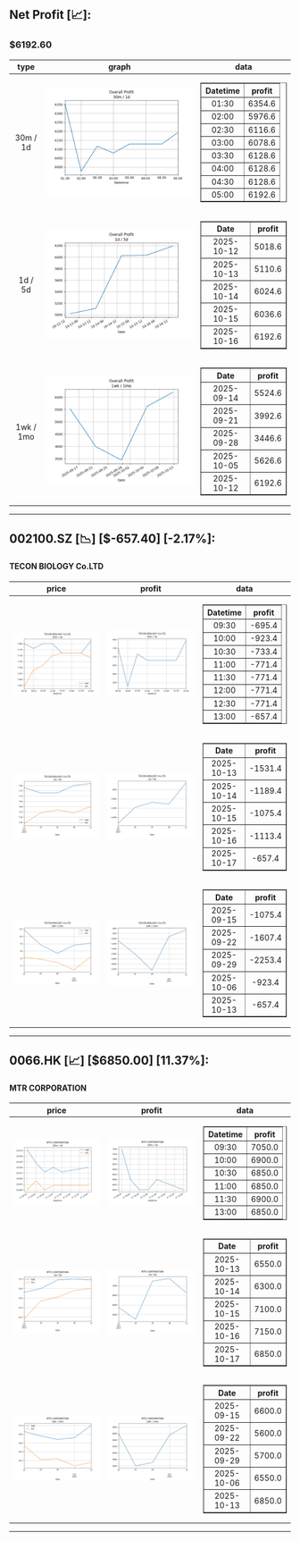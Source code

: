 ## Net Profit [📈]:
### $6192.60
|type|graph|data|
|:---:|:---:|:---:|
|30m / 1d|![net_profit](image/overall_30m-1d.png)|<table border="1" class="dataframe"> <thead> <tr style="text-align: center;"> <th>Datetime</th> <th>profit</th> </tr> </thead> <tbody> <tr> <td>01:30</td> <td>6354.6</td> </tr> <tr> <td>02:00</td> <td>5976.6</td> </tr> <tr> <td>02:30</td> <td>6116.6</td> </tr> <tr> <td>03:00</td> <td>6078.6</td> </tr> <tr> <td>03:30</td> <td>6128.6</td> </tr> <tr> <td>04:00</td> <td>6128.6</td> </tr> <tr> <td>04:30</td> <td>6128.6</td> </tr> <tr> <td>05:00</td> <td>6192.6</td> </tr> </tbody></table>|
|1d / 5d|![net_profit](image/overall_1d-5d.png)|<table border="1" class="dataframe"> <thead> <tr style="text-align: center;"> <th>Date</th> <th>profit</th> </tr> </thead> <tbody> <tr> <td>2025-10-12</td> <td>5018.6</td> </tr> <tr> <td>2025-10-13</td> <td>5110.6</td> </tr> <tr> <td>2025-10-14</td> <td>6024.6</td> </tr> <tr> <td>2025-10-15</td> <td>6036.6</td> </tr> <tr> <td>2025-10-16</td> <td>6192.6</td> </tr> </tbody></table>|
|1wk / 1mo|![net_profit](image/overall_1wk-1mo.png)|<table border="1" class="dataframe"> <thead> <tr style="text-align: center;"> <th>Date</th> <th>profit</th> </tr> </thead> <tbody> <tr> <td>2025-09-14</td> <td>5524.6</td> </tr> <tr> <td>2025-09-21</td> <td>3992.6</td> </tr> <tr> <td>2025-09-28</td> <td>3446.6</td> </tr> <tr> <td>2025-10-05</td> <td>5626.6</td> </tr> <tr> <td>2025-10-12</td> <td>6192.6</td> </tr> </tbody></table>|
---
## 002100.SZ [📉] [$-657.40] [-2.17%]:
#### TECON BIOLOGY Co.LTD
|price|profit|data|
|:---:|:---:|:---:|
|![price](image/002100.SZ_30m-1d_price.png)|![profit](image/002100.SZ_30m-1d_profit.png)|<table border="1" class="dataframe"> <thead> <tr style="text-align: center;"> <th>Datetime</th> <th>profit</th> </tr> </thead> <tbody> <tr> <td>09:30</td> <td>-695.4</td> </tr> <tr> <td>10:00</td> <td>-923.4</td> </tr> <tr> <td>10:30</td> <td>-733.4</td> </tr> <tr> <td>11:00</td> <td>-771.4</td> </tr> <tr> <td>11:30</td> <td>-771.4</td> </tr> <tr> <td>12:00</td> <td>-771.4</td> </tr> <tr> <td>12:30</td> <td>-771.4</td> </tr> <tr> <td>13:00</td> <td>-657.4</td> </tr> </tbody></table>|
|![price](image/002100.SZ_1d-5d_price.png)|![profit](image/002100.SZ_1d-5d_profit.png)|<table border="1" class="dataframe"> <thead> <tr style="text-align: center;"> <th>Date</th> <th>profit</th> </tr> </thead> <tbody> <tr> <td>2025-10-13</td> <td>-1531.4</td> </tr> <tr> <td>2025-10-14</td> <td>-1189.4</td> </tr> <tr> <td>2025-10-15</td> <td>-1075.4</td> </tr> <tr> <td>2025-10-16</td> <td>-1113.4</td> </tr> <tr> <td>2025-10-17</td> <td>-657.4</td> </tr> </tbody></table>|
|![price](image/002100.SZ_1wk-1mo_price.png)|![profit](image/002100.SZ_1wk-1mo_profit.png)|<table border="1" class="dataframe"> <thead> <tr style="text-align: center;"> <th>Date</th> <th>profit</th> </tr> </thead> <tbody> <tr> <td>2025-09-15</td> <td>-1075.4</td> </tr> <tr> <td>2025-09-22</td> <td>-1607.4</td> </tr> <tr> <td>2025-09-29</td> <td>-2253.4</td> </tr> <tr> <td>2025-10-06</td> <td>-923.4</td> </tr> <tr> <td>2025-10-13</td> <td>-657.4</td> </tr> </tbody></table>|
---
## 0066.HK [📈] [$6850.00] [11.37%]:
#### MTR CORPORATION
|price|profit|data|
|:---:|:---:|:---:|
|![price](image/0066.HK_30m-1d_price.png)|![profit](image/0066.HK_30m-1d_profit.png)|<table border="1" class="dataframe"> <thead> <tr style="text-align: center;"> <th>Datetime</th> <th>profit</th> </tr> </thead> <tbody> <tr> <td>09:30</td> <td>7050.0</td> </tr> <tr> <td>10:00</td> <td>6900.0</td> </tr> <tr> <td>10:30</td> <td>6850.0</td> </tr> <tr> <td>11:00</td> <td>6850.0</td> </tr> <tr> <td>11:30</td> <td>6900.0</td> </tr> <tr> <td>13:00</td> <td>6850.0</td> </tr> </tbody></table>|
|![price](image/0066.HK_1d-5d_price.png)|![profit](image/0066.HK_1d-5d_profit.png)|<table border="1" class="dataframe"> <thead> <tr style="text-align: center;"> <th>Date</th> <th>profit</th> </tr> </thead> <tbody> <tr> <td>2025-10-13</td> <td>6550.0</td> </tr> <tr> <td>2025-10-14</td> <td>6300.0</td> </tr> <tr> <td>2025-10-15</td> <td>7100.0</td> </tr> <tr> <td>2025-10-16</td> <td>7150.0</td> </tr> <tr> <td>2025-10-17</td> <td>6850.0</td> </tr> </tbody></table>|
|![price](image/0066.HK_1wk-1mo_price.png)|![profit](image/0066.HK_1wk-1mo_profit.png)|<table border="1" class="dataframe"> <thead> <tr style="text-align: center;"> <th>Date</th> <th>profit</th> </tr> </thead> <tbody> <tr> <td>2025-09-15</td> <td>6600.0</td> </tr> <tr> <td>2025-09-22</td> <td>5600.0</td> </tr> <tr> <td>2025-09-29</td> <td>5700.0</td> </tr> <tr> <td>2025-10-06</td> <td>6550.0</td> </tr> <tr> <td>2025-10-13</td> <td>6850.0</td> </tr> </tbody></table>|
---
